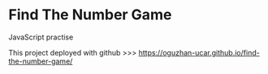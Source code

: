 # Find The Number Game

JavaScript practise

This project deployed with github >>> https://oguzhan-ucar.github.io/find-the-number-game/
